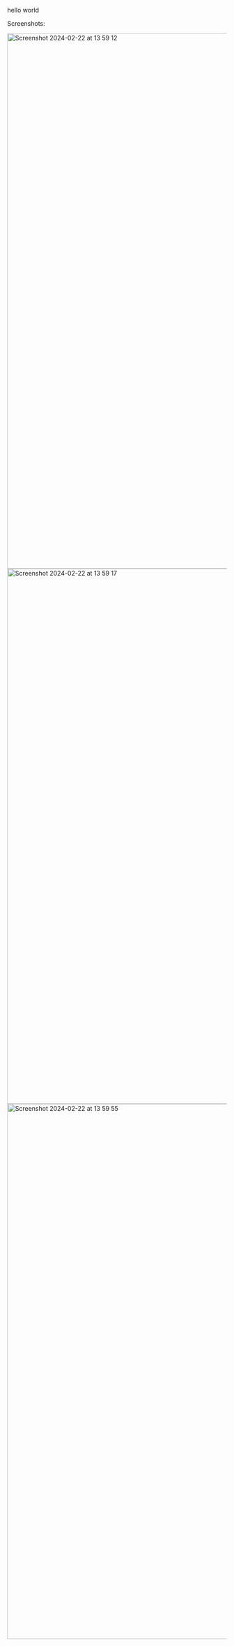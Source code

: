 hello world

Screenshots:

<img width="1229" alt="Screenshot 2024-02-22 at 13 59 12" src="https://github.com/ghashy/AcquirustClient/assets/109857267/6ff8dbb8-74b6-47a1-916f-c529eb3ed6c1">
<img width="1229" alt="Screenshot 2024-02-22 at 13 59 17" src="https://github.com/ghashy/AcquirustClient/assets/109857267/20a95f2b-0bf8-4a28-ba49-b8fb3e1e3053">
<img width="1229" alt="Screenshot 2024-02-22 at 13 59 55" src="https://github.com/ghashy/AcquirustClient/assets/109857267/0e1bf181-7f1e-402d-b371-ae3cbb84490d">
